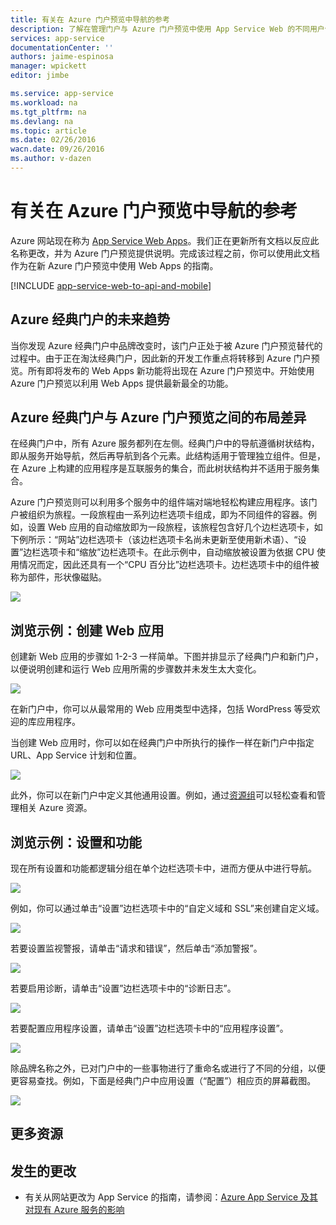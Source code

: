 ```yaml
---
title: 有关在 Azure 门户预览中导航的参考
description: 了解在管理门户与 Azure 门户预览中使用 App Service Web 的不同用户体验
services: app-service
documentationCenter: ''
authors: jaime-espinosa
manager: wpickett
editor: jimbe

ms.service: app-service
ms.workload: na
ms.tgt_pltfrm: na
ms.devlang: na
ms.topic: article
ms.date: 02/26/2016
wacn.date: 09/26/2016
ms.author: v-dazen
---
```


# 有关在 Azure 门户预览中导航的参考

Azure 网站现在称为 [App Service Web Apps](./app-service-changes-existing-services.md)。我们正在更新所有文档以反应此名称更改，并为 Azure 门户预览提供说明。完成该过程之前，你可以使用此文档作为在新 Azure 门户预览中使用 Web Apps 的指南。

[!INCLUDE [app-service-web-to-api-and-mobile](../../includes/app-service-web-to-api-and-mobile.md)]

## Azure 经典门户的未来趋势

当你发现 Azure 经典门户中品牌改变时，该门户正处于被 Azure 门户预览替代的过程中。由于正在淘汰经典门户，因此新的开发工作重点将转移到 Azure 门户预览。所有即将发布的 Web Apps 新功能将出现在 Azure 门户预览中。开始使用 Azure 门户预览以利用 Web Apps 提供最新最全的功能。

## Azure 经典门户与 Azure 门户预览之间的布局差异

在经典门户中，所有 Azure 服务都列在左侧。经典门户中的导航遵循树状结构，即从服务开始导航，然后再导航到各个元素。此结构适用于管理独立组件。但是，在 Azure 上构建的应用程序是互联服务的集合，而此树状结构并不适用于服务集合。

Azure 门户预览则可以利用多个服务中的组件端对端地轻松构建应用程序。该门户被组织为旅程。一段旅程由一系列边栏选项卡组成，即为不同组件的容器。例如，设置 Web 应用的自动缩放即为一段旅程，该旅程包含好几个边栏选项卡，如下例所示：“网站”边栏选项卡（该边栏选项卡名尚未更新至使用新术语）、“设置”边栏选项卡和“缩放”边栏选项卡。在此示例中，自动缩放被设置为依据 CPU 使用情况而定，因此还具有一个“CPU 百分比”边栏选项卡。边栏选项卡中的组件被称为部件，形状像磁贴。

![](./media/app-service-web-app-azure-portal/AutoScaling.png)

## 浏览示例：创建 Web 应用

创建新 Web 应用的步骤如 1-2-3 一样简单。下图并排显示了经典门户和新门户，以便说明创建和运行 Web 应用所需的步骤数并未发生太大变化。

![](./media/app-service-web-app-azure-portal/CreateWebApp.png)

在新门户中，你可以从最常用的 Web 应用类型中选择，包括 WordPress 等受欢迎的库应用程序。

当创建 Web 应用时，你可以如在经典门户中所执行的操作一样在新门户中指定 URL、App Service 计划和位置。

![](./media/app-service-web-app-azure-portal/CreateWebAppSettings.png)

此外，你可以在新门户中定义其他通用设置。例如，通过[资源组](../azure-resource-manager/resource-group-overview.md)可以轻松查看和管理相关 Azure 资源。

## 浏览示例：设置和功能

现在所有设置和功能都逻辑分组在单个边栏选项卡中，进而方便从中进行导航。

![](./media/app-service-web-app-azure-portal/WebAppSettings.png)

例如，你可以通过单击“设置”边栏选项卡中的“自定义域和 SSL”来创建自定义域。

![](./media/app-service-web-app-azure-portal/ConfigureWebApp.png)

若要设置监视警报，请单击“请求和错误”，然后单击“添加警报”。

![](./media/app-service-web-app-azure-portal/Monitoring.png)

若要启用诊断，请单击“设置”边栏选项卡中的“诊断日志”。

![](./media/app-service-web-app-azure-portal/Diagnostics.png)

若要配置应用程序设置，请单击“设置”边栏选项卡中的“应用程序设置”。

![](./media/app-service-web-app-azure-portal/AppSettingsPreview.png)

除品牌名称之外，已对门户中的一些事物进行了重命名或进行了不同的分组，以便更容易查找。例如，下面是经典门户中应用设置（“配置”）相应页的屏幕截图。

![](./media/app-service-web-app-azure-portal/AppSettings.png)

## 更多资源

[Azure Management Portal]: https://portal.azure.cn
[Azure 库]: /marketplace/

## 发生的更改
* 有关从网站更改为 App Service 的指南，请参阅：[Azure App Service 及其对现有 Azure 服务的影响](./app-service-changes-existing-services.md)

<!---HONumber=Mooncake_0328_2016-->
